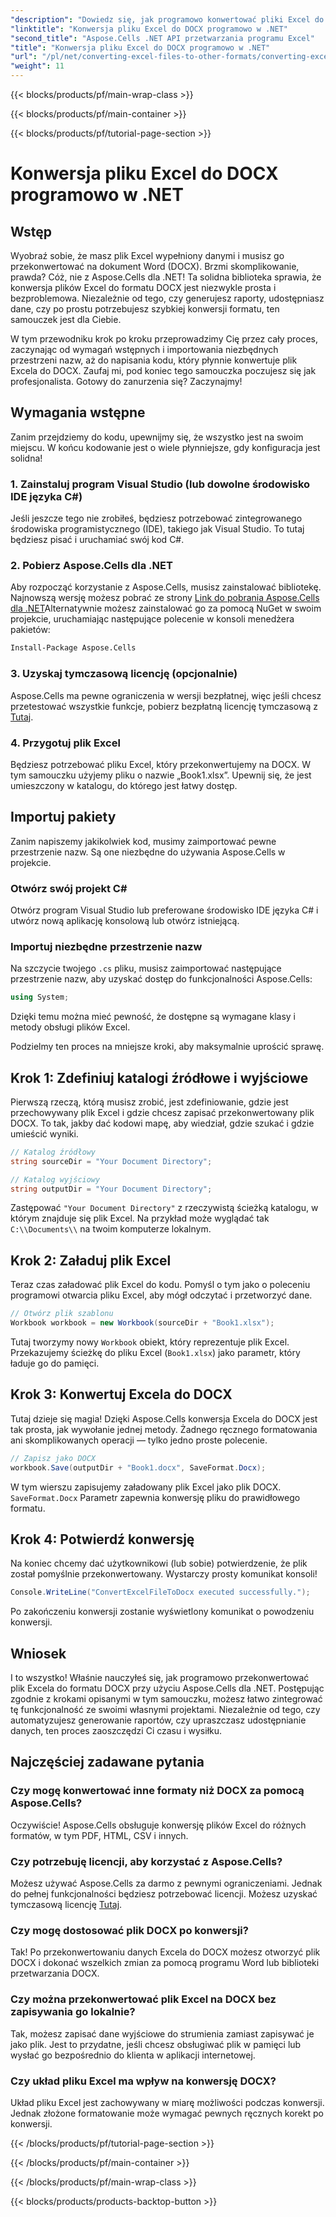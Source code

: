 ```yaml
---
"description": "Dowiedz się, jak programowo konwertować pliki Excel do DOCX za pomocą Aspose.Cells dla .NET w tym przewodniku krok po kroku. Idealne do generowania raportów i udostępniania danych."
"linktitle": "Konwersja pliku Excel do DOCX programowo w .NET"
"second_title": "Aspose.Cells .NET API przetwarzania programu Excel"
"title": "Konwersja pliku Excel do DOCX programowo w .NET"
"url": "/pl/net/converting-excel-files-to-other-formats/converting-excel-file-to-docx/"
"weight": 11
---
```


{{< blocks/products/pf/main-wrap-class >}}

{{< blocks/products/pf/main-container >}}

{{< blocks/products/pf/tutorial-page-section >}}

# Konwersja pliku Excel do DOCX programowo w .NET

## Wstęp

Wyobraź sobie, że masz plik Excel wypełniony danymi i musisz go przekonwertować na dokument Word (DOCX). Brzmi skomplikowanie, prawda? Cóż, nie z Aspose.Cells dla .NET! Ta solidna biblioteka sprawia, że konwersja plików Excel do formatu DOCX jest niezwykle prosta i bezproblemowa. Niezależnie od tego, czy generujesz raporty, udostępniasz dane, czy po prostu potrzebujesz szybkiej konwersji formatu, ten samouczek jest dla Ciebie.

W tym przewodniku krok po kroku przeprowadzimy Cię przez cały proces, zaczynając od wymagań wstępnych i importowania niezbędnych przestrzeni nazw, aż do napisania kodu, który płynnie konwertuje plik Excela do DOCX. Zaufaj mi, pod koniec tego samouczka poczujesz się jak profesjonalista. Gotowy do zanurzenia się? Zaczynajmy!

## Wymagania wstępne

Zanim przejdziemy do kodu, upewnijmy się, że wszystko jest na swoim miejscu. W końcu kodowanie jest o wiele płynniejsze, gdy konfiguracja jest solidna!

### 1. Zainstaluj program Visual Studio (lub dowolne środowisko IDE języka C#)
Jeśli jeszcze tego nie zrobiłeś, będziesz potrzebować zintegrowanego środowiska programistycznego (IDE), takiego jak Visual Studio. To tutaj będziesz pisać i uruchamiać swój kod C#.

### 2. Pobierz Aspose.Cells dla .NET
Aby rozpocząć korzystanie z Aspose.Cells, musisz zainstalować bibliotekę. Najnowszą wersję możesz pobrać ze strony [Link do pobrania Aspose.Cells dla .NET](https://releases.aspose.com/cells/net/)Alternatywnie możesz zainstalować go za pomocą NuGet w swoim projekcie, uruchamiając następujące polecenie w konsoli menedżera pakietów:

```bash
Install-Package Aspose.Cells
```

### 3. Uzyskaj tymczasową licencję (opcjonalnie)
Aspose.Cells ma pewne ograniczenia w wersji bezpłatnej, więc jeśli chcesz przetestować wszystkie funkcje, pobierz bezpłatną licencję tymczasową z [Tutaj](https://purchase.aspose.com/temporary-license/).

### 4. Przygotuj plik Excel
Będziesz potrzebować pliku Excel, który przekonwertujemy na DOCX. W tym samouczku użyjemy pliku o nazwie „Book1.xlsx”. Upewnij się, że jest umieszczony w katalogu, do którego jest łatwy dostęp.

## Importuj pakiety

Zanim napiszemy jakikolwiek kod, musimy zaimportować pewne przestrzenie nazw. Są one niezbędne do używania Aspose.Cells w projekcie.

### Otwórz swój projekt C#
Otwórz program Visual Studio lub preferowane środowisko IDE języka C# i utwórz nową aplikację konsolową lub otwórz istniejącą.

### Importuj niezbędne przestrzenie nazw
Na szczycie twojego `.cs` pliku, musisz zaimportować następujące przestrzenie nazw, aby uzyskać dostęp do funkcjonalności Aspose.Cells:

```csharp
using System;
```

Dzięki temu można mieć pewność, że dostępne są wymagane klasy i metody obsługi plików Excel.

Podzielmy ten proces na mniejsze kroki, aby maksymalnie uprościć sprawę.

## Krok 1: Zdefiniuj katalogi źródłowe i wyjściowe

Pierwszą rzeczą, którą musisz zrobić, jest zdefiniowanie, gdzie jest przechowywany plik Excel i gdzie chcesz zapisać przekonwertowany plik DOCX. To tak, jakby dać kodowi mapę, aby wiedział, gdzie szukać i gdzie umieścić wyniki.

```csharp
// Katalog źródłowy
string sourceDir = "Your Document Directory";

// Katalog wyjściowy
string outputDir = "Your Document Directory";
```

Zastępować `"Your Document Directory"` z rzeczywistą ścieżką katalogu, w którym znajduje się plik Excel. Na przykład może wyglądać tak `C:\\Documents\\` na twoim komputerze lokalnym.

## Krok 2: Załaduj plik Excel

Teraz czas załadować plik Excel do kodu. Pomyśl o tym jako o poleceniu programowi otwarcia pliku Excel, aby mógł odczytać i przetworzyć dane.

```csharp
// Otwórz plik szablonu
Workbook workbook = new Workbook(sourceDir + "Book1.xlsx");
```

Tutaj tworzymy nowy `Workbook` obiekt, który reprezentuje plik Excel. Przekazujemy ścieżkę do pliku Excel (`Book1.xlsx`) jako parametr, który ładuje go do pamięci.

## Krok 3: Konwertuj Excela do DOCX

Tutaj dzieje się magia! Dzięki Aspose.Cells konwersja Excela do DOCX jest tak prosta, jak wywołanie jednej metody. Żadnego ręcznego formatowania ani skomplikowanych operacji — tylko jedno proste polecenie.

```csharp
// Zapisz jako DOCX
workbook.Save(outputDir + "Book1.docx", SaveFormat.Docx);
```

W tym wierszu zapisujemy załadowany plik Excel jako plik DOCX. `SaveFormat.Docx` Parametr zapewnia konwersję pliku do prawidłowego formatu.

## Krok 4: Potwierdź konwersję

Na koniec chcemy dać użytkownikowi (lub sobie) potwierdzenie, że plik został pomyślnie przekonwertowany. Wystarczy prosty komunikat konsoli!

```csharp
Console.WriteLine("ConvertExcelFileToDocx executed successfully.");
```

Po zakończeniu konwersji zostanie wyświetlony komunikat o powodzeniu konwersji.

## Wniosek

I to wszystko! Właśnie nauczyłeś się, jak programowo przekonwertować plik Excela do formatu DOCX przy użyciu Aspose.Cells dla .NET. Postępując zgodnie z krokami opisanymi w tym samouczku, możesz łatwo zintegrować tę funkcjonalność ze swoimi własnymi projektami. Niezależnie od tego, czy automatyzujesz generowanie raportów, czy upraszczasz udostępnianie danych, ten proces zaoszczędzi Ci czasu i wysiłku.

## Najczęściej zadawane pytania

### Czy mogę konwertować inne formaty niż DOCX za pomocą Aspose.Cells?
Oczywiście! Aspose.Cells obsługuje konwersję plików Excel do różnych formatów, w tym PDF, HTML, CSV i innych.

### Czy potrzebuję licencji, aby korzystać z Aspose.Cells?
Możesz używać Aspose.Cells za darmo z pewnymi ograniczeniami. Jednak do pełnej funkcjonalności będziesz potrzebować licencji. Możesz uzyskać tymczasową licencję [Tutaj](https://purchase.aspose.com/temporary-license/).

### Czy mogę dostosować plik DOCX po konwersji?
Tak! Po przekonwertowaniu danych Excela do DOCX możesz otworzyć plik DOCX i dokonać wszelkich zmian za pomocą programu Word lub biblioteki przetwarzania DOCX.

### Czy można przekonwertować plik Excel na DOCX bez zapisywania go lokalnie?
Tak, możesz zapisać dane wyjściowe do strumienia zamiast zapisywać je jako plik. Jest to przydatne, jeśli chcesz obsługiwać plik w pamięci lub wysłać go bezpośrednio do klienta w aplikacji internetowej.

### Czy układ pliku Excel ma wpływ na konwersję DOCX?
Układ pliku Excel jest zachowywany w miarę możliwości podczas konwersji. Jednak złożone formatowanie może wymagać pewnych ręcznych korekt po konwersji.

{{< /blocks/products/pf/tutorial-page-section >}}

{{< /blocks/products/pf/main-container >}}

{{< /blocks/products/pf/main-wrap-class >}}

{{< blocks/products/products-backtop-button >}}